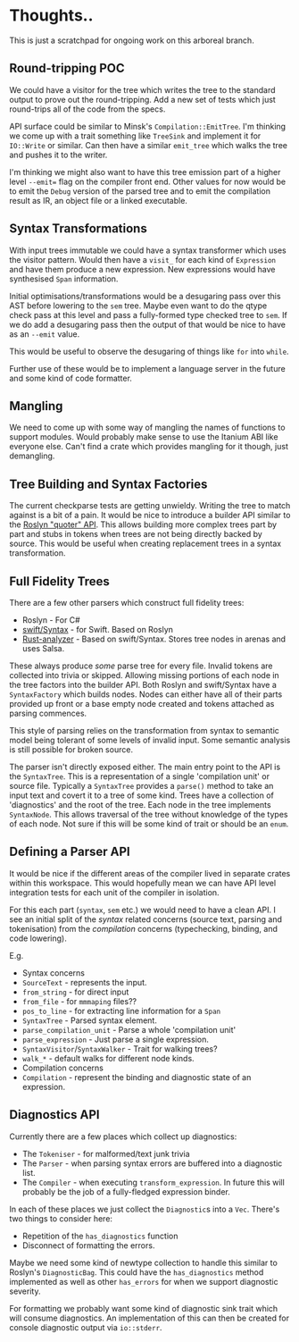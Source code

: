 # Thoughts..

This is just a scratchpad for ongoing work on this arboreal branch.

## Round-tripping POC

We could have a visitor for the tree which writes the tree to the
standard output to prove out the round-tripping. Add a new set of
tests which just round-trips all of the code from the specs.

API surface could be similar to Minsk's `Compilation::EmitTree`. I'm
thinking we come up with a trait something like `TreeSink` and
implement it for `IO::Write` or similar. Can then have a similar
`emit_tree` which walks the tree and pushes it to the writer.

I'm thinking we might also want to have this tree emission part of a
higher level `--emit=` flag on the compiler front end. Other values
for now would be to emit the `Debug` version of the parsed tree and to
emit the compilation result as IR, an object file or a linked
executable.

## Syntax Transformations

With input trees immutable we could have a syntax transformer which
uses the visitor pattern. Would then have a `visit_` for each kind of
`Expression` and have them produce a new expression. New expressions
would have synthesised `Span` information.

Initial optimisations/transformations would be a desugaring pass over
this AST before lowering to the `sem` tree. Maybe even want to do the
qtype check pass at this level and pass a fully-formed type checked
tree to `sem`. If we do add a desugaring pass then the output of that
would be nice to have as an `--emit` value.

This would be useful to observe the desugaring of things like `for`
into `while`.

Further use of these would be to implement a language server in the
future and some kind of code formatter.

## Mangling

We need to come up with some way of mangling the names of functions to
support modules. Would probably make sense to use the Itanium ABI like
everyone else. Can't find a crate which provides mangling for it
though, just demangling.

## Tree Building and Syntax Factories

The current checkparse tests are getting unwieldy. Writing the tree to
match against is a bit of a pain. It would be nice to introduce a
builder API similar to the [Roslyn "quoter" API][roslyn_quoter]. This
allows building more complex trees part by part and stubs in tokens
when trees are not being directly backed by source. This would be
useful when creating replacement trees in a syntax transformation.

## Full Fidelity Trees

There are a few other parsers which construct full fidelity trees:

 * Roslyn - For C#
 * [swift/Syntax][libsyntax] - for Swift. Based on Roslyn
 * [Rust-analyzer][rust_analyzer] - Based on swift/Syntax. Stores tree nodes in arenas
   and uses Salsa.

These always produce _some_ parse tree for every file. Invalid tokens
are collected into trivia or skipped. Allowing missing portions of
each node in the tree factors into the builder API. Both Roslyn and
swift/Syntax have a `SyntaxFactory` which builds nodes. Nodes can
either have all of their parts provided up front or a base empty node
created and tokens attached as parsing commences.

This style of parsing relies on the transformation from syntax to
semantic model being tolerant of some levels of invalid input. Some
semantic analysis is still possible for broken source.

The parser isn't directly exposed either. The main entry point to the
API is the `SyntaxTree`. This is a representation of a single
'compilation unit' or source file. Typically a `SyntaxTree` provides a
`parse()` method to take an input text and covert it to a tree of some
kind. Trees have a collection of 'diagnostics' and the root of the
tree. Each node in the tree implements `SyntaxNode`. This allows
traversal of the tree without knowledge of the types of each node. Not
sure if this will be some kind of trait or should be an `enum`.

## Defining a Parser API

It would be nice if the different areas of the compiler lived in
separate crates within this workspace. This would hopefully mean we
can have API level integration tests for each unit of the compiler in
isolation.

For this each part (`syntax`, `sem` etc.) we would need to have a
clean API. I see an initial split of the _syntax_ related concerns
(source text, parsing and tokenisation) from the _compilation_
concerns (typechecking, binding, and code lowering).

E.g.

* Syntax concerns
 * `SourceText` - represents the input.
  * `from_string` - for direct input
  * `from_file` - for `mmmaping` files?? 
  * `pos_to_line` - for extracting line information for a `Span`
 * `SyntaxTree` - Parsed syntax element.
  * `parse_compilation_unit` - Parse a whole 'compilation unit'
  * `parse_expression` - Just parse a single expression.
 * `SyntaxVisitor`/`SyntaxWalker` - Trait for walking trees?
  * `walk_*` - default walks for different node kinds.
* Compilation concerns
 * `Compilation` - represent the binding and diagnostic state of an
   expression.

 [roslyn_quoter]: https://roslynquoter.azurewebsites.net/
 [rust_analyzer]: https://github.com/rust-analyzer/rust-analyzer
 [libsyntax]: https://github.com/apple/swift/tree/master/lib/Syntax

## Diagnostics API

Currently there are a few places which collect up diagnostics:

 * The `Tokeniser` - for malformed/text junk trivia
 * The `Parser` - when parsing syntax errors are buffered into a
   diagnostic list.
 * The `Compiler` - when executing `transform_expression`. In future
   this will probably be the job of a fully-fledged expression binder.

In each of these places we just collect the `Diagnostic`s into a
`Vec`. There's two things to consider here:

 * Repetition of the `has_diagnostics` function
 * Disconnect of formatting the errors. 

Maybe we need some kind of newtype collection to handle this similar
to Roslyn's `DiagnosticBag`. This could have the `has_diagnostics`
method implemented as well as other `has_errors` for when we support
diagnostic severity.

For formatting we probably want some kind of diagnostic sink trait
which will consume diagnostics. An implementation of this can then be
created for console diagnostic output via `io::stderr`.
